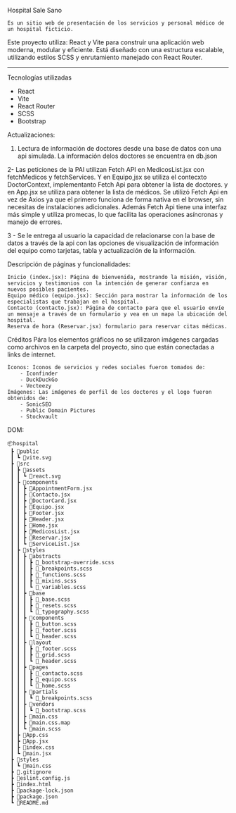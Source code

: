 Hospital Sale Sano

    Es un sitio web de presentación de los servicios y personal médico de un hospital ficticio.

Este proyecto utiliza: React y Vite para construir una aplicación web moderna, modular y eficiente. Está diseñado con una estructura escalable, utilizando estilos SCSS y enrutamiento manejado con React Router.

---

Tecnologías utilizadas

- React
- Vite
- React Router
- SCSS
- Bootstrap


Actualizaciones:


 1. Lectura de información de doctores desde una base de datos con una api simulada. La información delos doctores se encuentra en db.json

 2- Las peticiones de la PAI utilizan Fetch API en MedicosList.jsx con fetchMedicos y fetchServices. Y en Equipo,jsx se utiliza el contecxto DoctorContext, implementanto Fetch Api para obtener la lista de doctores. y en App.jsx se utiliza para obtener la lista de médicos.
 Se utilizó Fetch Api en vez de Axios ya que el primero funciona de forma nativa en el browser, sin necesitas de instalaciones adicionales. Además Fetch Api tiene una interfaz más simple y utiliza promecas, lo que facilita las operaciones asíncronas y manejo de errores.

 3 - Se le entrega al usuario la capacidad de relacionarse con la base de datos a través de la api con las opciones de visualización de información del equipo como tarjetas, tabla y actualización de la información.





Descripción de páginas y funcionalidades:

	Inicio (index.jsx): Página de bienvenida, mostrando la misión, visión, servicios y testimonios con la intención de generar confianza en nuevos posibles pacientes.
	Equipo médico (equipo.jsx): Sección para mostrar la información de los especialistas que trabajan en el hospital.
	Contacto (contacto.jsx): Página de contacto para que el usuario envíe un mensaje a través de un formulario y vea en un mapa la ubicación del hospital.
	Reserva de hora (Reservar.jsx) formulario para reservar citas médicas.

Créditos
Pára los elementos gráficos no se utilizaron imágenes cargadas como archivos en la carpeta del proyecto, sino que están conectadas a links de internet.

    Íconos: Íconos de servicios y redes sociales fueron tomados de:
        - Iconfinder
        - DuckDuckGo
        - Vecteezy
    Imágenes: Las imágenes de perfil de los doctores y el logo fueron obtenidos de:
        - SonicSEO
        - Public Domain Pictures
        - Stockvault

DOM:
```tree
📦hospital
 ┣ 📂public
 ┃ ┗ 📜vite.svg
 ┣ 📂src
 ┃ ┣ 📂assets
 ┃ ┃ ┗ 📜react.svg
 ┃ ┣ 📂components
 ┃ ┃ ┣ 📜AppointmentForm.jsx
 ┃ ┃ ┣ 📜Contacto.jsx
 ┃ ┃ ┣ 📜DoctorCard.jsx
 ┃ ┃ ┣ 📜Equipo.jsx
 ┃ ┃ ┣ 📜Footer.jsx
 ┃ ┃ ┣ 📜Header.jsx
 ┃ ┃ ┣ 📜Home.jsx
 ┃ ┃ ┣ 📜MedicosList.jsx
 ┃ ┃ ┣ 📜Reservar.jsx
 ┃ ┃ ┗ 📜ServiceList.jsx
 ┃ ┣ 📂styles
 ┃ ┃ ┣ 📂abstracts
 ┃ ┃ ┃ ┣ 📜_bootstrap-override.scss
 ┃ ┃ ┃ ┣ 📜_breakpoints.scss
 ┃ ┃ ┃ ┣ 📜_functions.scss
 ┃ ┃ ┃ ┣ 📜_mixins.scss
 ┃ ┃ ┃ ┗ 📜_variables.scss
 ┃ ┃ ┣ 📂base
 ┃ ┃ ┃ ┣ 📜_base.scss
 ┃ ┃ ┃ ┣ 📜_resets.scss
 ┃ ┃ ┃ ┗ 📜_typography.scss
 ┃ ┃ ┣ 📂components
 ┃ ┃ ┃ ┣ 📜_button.scss
 ┃ ┃ ┃ ┣ 📜_footer.scss
 ┃ ┃ ┃ ┗ 📜_header.scss
 ┃ ┃ ┣ 📂layout
 ┃ ┃ ┃ ┣ 📜_footer.scss
 ┃ ┃ ┃ ┣ 📜_grid.scss
 ┃ ┃ ┃ ┗ 📜_header.scss
 ┃ ┃ ┣ 📂pages
 ┃ ┃ ┃ ┣ 📜_contacto.scss
 ┃ ┃ ┃ ┣ 📜_equipo.scss
 ┃ ┃ ┃ ┗ 📜_home.scss
 ┃ ┃ ┣ 📂partials
 ┃ ┃ ┃ ┗ 📜_breakpoints.scss
 ┃ ┃ ┣ 📂vendors
 ┃ ┃ ┃ ┗ 📜_bootstrap.scss
 ┃ ┃ ┣ 📜main.css
 ┃ ┃ ┣ 📜main.css.map
 ┃ ┃ ┗ 📜main.scss
 ┃ ┣ 📜App.css
 ┃ ┣ 📜App.jsx
 ┃ ┣ 📜index.css
 ┃ ┗ 📜main.jsx
 ┣ 📂styles
 ┃ ┗ 📜main.css
 ┣ 📜.gitignore
 ┣ 📜eslint.config.js
 ┣ 📜index.html
 ┣ 📜package-lock.json
 ┣ 📜package.json
 ┗ 📜README.md

